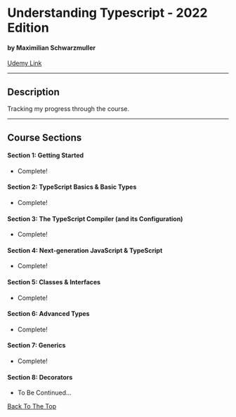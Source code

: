 # Understanding Typescript - 2022 Edition

#### by Maximilian Schwarzmuller

[Udemy Link](https://www.udemy.com/course/understanding-typescript/)

---

## Description

Tracking my progress through the course.

---

## Course Sections

#### Section 1: Getting Started

- Complete!

#### Section 2: TypeScript Basics & Basic Types

- Complete!

#### Section 3: The TypeScript Compiler (and its Configuration)

- Complete!

#### Section 4: Next-generation JavaScript & TypeScript

- Complete!

#### Section 5: Classes & Interfaces

- Complete!

#### Section 6: Advanced Types

- Complete!

#### Section 7: Generics

- Complete!

#### Section 8: Decorators

- To Be Continued...

[Back To The Top](#understanding-typescript---2022-edition)
